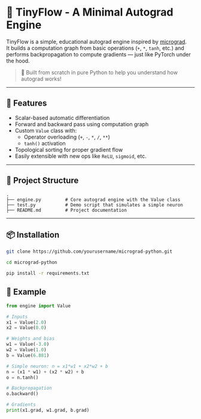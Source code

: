 # 🧠 TinyFlow - A Minimal Autograd Engine

TinyFlow is a simple, educational autograd engine inspired by [micrograd](https://github.com/karpathy/micrograd).  
It builds a computation graph from basic operations (`+`, `*`, `tanh`, etc.) and performs backpropagation to compute gradients — just like PyTorch under the hood.

> 📌 Built from scratch in pure Python to help you understand how autograd works!

---

## 🚀 Features

- Scalar-based automatic differentiation  
- Forward and backward pass using computation graph  
- Custom `Value` class with:
  - Operator overloading (`+`, `-`, `*`, `/`, `**`)
  - `tanh()` activation
- Topological sorting for proper gradient flow  
- Easily extensible with new ops like `ReLU`, `sigmoid`, etc.

---
## 📁 Project Structure
```
.
├── engine.py         # Core autograd engine with the Value class
├── test.py           # Demo script that simulates a simple neuron
├── README.md         # Project documentation
```
---

## 📦 Installation
```bash
git clone https://github.com/yourusername/micrograd-python.git
```
```bash
cd micrograd-python
```
```bash
pip install -r requirements.txt
```

## 🧪 Example

```python
from engine import Value

# Inputs
x1 = Value(2.0)
x2 = Value(0.0)

# Weights and bias
w1 = Value(-3.0)
w2 = Value(1.0)
b = Value(6.881)

# Simple neuron: n = x1*w1 + x2*w2 + b
n = (x1 * w1) + (x2 * w2) + b
o = n.tanh()

# Backpropagation
o.backward()

# Gradients
print(x1.grad, w1.grad, b.grad)
